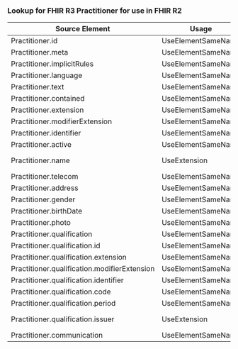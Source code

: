 ### Lookup for FHIR R3 Practitioner for use in FHIR R2

| Source Element | Usage | Target |
| -------------- | ----- | ------ |
| Practitioner.id | UseElementSameName | Practitioner.id |
| Practitioner.meta | UseElementSameName | Practitioner.meta |
| Practitioner.implicitRules | UseElementSameName | Practitioner.implicitRules |
| Practitioner.language | UseElementSameName | Practitioner.language |
| Practitioner.text | UseElementSameName | Practitioner.text |
| Practitioner.contained | UseElementSameName | Practitioner.contained |
| Practitioner.extension | UseElementSameName | Practitioner.extension |
| Practitioner.modifierExtension | UseElementSameName | Practitioner.modifierExtension |
| Practitioner.identifier | UseElementSameName | Practitioner.identifier |
| Practitioner.active | UseElementSameName | Practitioner.active |
| Practitioner.name | UseExtension | http://hl7.org/fhir/3.0/StructureDefinition/extension-Practitioner.name |
| Practitioner.telecom | UseElementSameName | Practitioner.telecom |
| Practitioner.address | UseElementSameName | Practitioner.address |
| Practitioner.gender | UseElementSameName | Practitioner.gender |
| Practitioner.birthDate | UseElementSameName | Practitioner.birthDate |
| Practitioner.photo | UseElementSameName | Practitioner.photo |
| Practitioner.qualification | UseElementSameName | Practitioner.qualification |
| Practitioner.qualification.id | UseElementSameName | Practitioner.qualification.id |
| Practitioner.qualification.extension | UseElementSameName | Practitioner.qualification.extension |
| Practitioner.qualification.modifierExtension | UseElementSameName | Practitioner.qualification.modifierExtension |
| Practitioner.qualification.identifier | UseElementSameName | Practitioner.qualification.identifier |
| Practitioner.qualification.code | UseElementSameName | Practitioner.qualification.code |
| Practitioner.qualification.period | UseElementSameName | Practitioner.qualification.period |
| Practitioner.qualification.issuer | UseExtension | http://hl7.org/fhir/3.0/StructureDefinition/extension-Practitioner.qualification.issuer |
| Practitioner.communication | UseElementSameName | Practitioner.communication |
